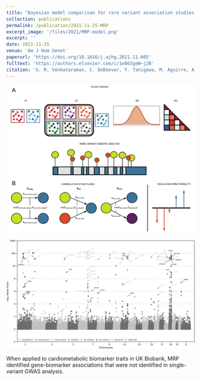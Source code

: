 ```yaml
---
title: "Bayesian model comparison for rare variant association studies of multiple phenotypes"
collection: publications
permalink: /publication/2021-11-25-MRP
excerpt_image: '/files/2021/MRP-model.png'
excerpt: ''
date: 2021-11-25
venue: 'Am J Hum Genet'
paperurl: 'https://doi.org/10.1016/j.ajhg.2021.11.005'
fulltext: 'https://authors.elsevier.com/c/1e863geW~j2B'
citation: 'G. R. Venkataraman, C. DeBoever, Y. Tanigawa, M. Aguirre, A. G. Ioannidis, H. Mostafavi, C. C. A. Spencer, T. Poterba, C. D. Bustamante, M. J. Daly, M. Pirinen, M. A. Rivas, Bayesian model comparison for rare variant association studies. Am J Hum Genet (2021). (Online ahead of print)'
---
```


![MRP model figure](/files/2021/MRP-model.png)

![MRP model figure](/files/2021/MRP-Fig4.jpg)

When applied to cardiometabolic biomarker traits in UK Biobank, MRP identified gene-biomarker associations that were not identified in single-variant GWAS analysis.
